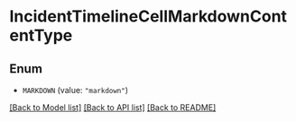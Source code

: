 # IncidentTimelineCellMarkdownContentType

## Enum


* `MARKDOWN` (value: `"markdown"`)


[[Back to Model list]](../README.md#documentation-for-models) [[Back to API list]](../README.md#documentation-for-api-endpoints) [[Back to README]](../README.md)


